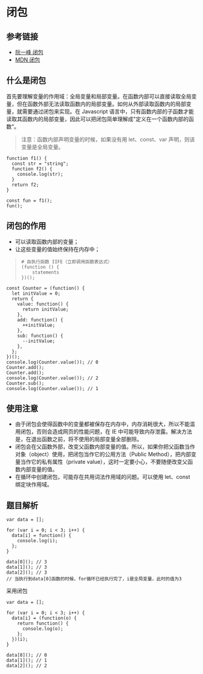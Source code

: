 # 闭包

## 参考链接

- [阮一峰 闭包](https://www.ruanyifeng.com/blog/2009/08/learning_javascript_closures.html)
- [MDN 闭包](https://developer.mozilla.org/zh-CN/docs/Web/JavaScript/Closures)

## 什么是闭包

首先要理解变量的作用域：全局变量和局部变量。在函数内部可以直接读取全局变量，但在函数外部无法读取函数内的局部变量。如何从外部读取函数内的局部变量，就需要通过闭包来实现。在 Javascript 语言中，只有函数内部的子函数才能读取其函数内的局部变量，因此可以把闭包简单理解成"定义在一个函数内部的函数"。

> 注意：函数内部声明变量的时候，如果没有用 let、const、var 声明，则该变量是全局变量。

```
function f1() {
  const str = "string";
  function f2() {
    console.log(str);
  }
  return f2;
}

const fun = f1();
fun();
```

## 闭包的作用

- 可以读取函数内部的变量；
- 让这些变量的值始终保持在内存中；

> ```
> # 自执行函数 IIFE（立即调用函数表达式）
> (function () {
>     statements
> })();
> ```

```
const Counter = (function() {
  let initValue = 0;
  return {
    value: function() {
      return initValue;
    },
    add: function() {
      ++initValue;
    },
    sub: function() {
      --initValue;
    },
  };
})();
console.log(Counter.value()); // 0
Counter.add();
Counter.add();
console.log(Counter.value()); // 2
Counter.sub();
console.log(Counter.value()); // 1
```

## 使用注意

- 由于闭包会使得函数中的变量都被保存在内存中，内存消耗很大，所以不能滥用闭包，否则会造成网页的性能问题，在 IE 中可能导致内存泄露。解决方法是，在退出函数之前，将不使用的局部变量全部删除。
- 闭包会在父函数外部，改变父函数内部变量的值。所以，如果你把父函数当作对象（object）使用，把闭包当作它的公用方法（Public Method），把内部变量当作它的私有属性（private value），这时一定要小心，不要随便改变父函数内部变量的值。
- 在循环中创建闭包，可能存在共用词法作用域的问题。可以使用 let、const 绑定块作用域。

## 题目解析

```
var data = [];

for (var i = 0; i < 3; i++) {
  data[i] = function() {
    console.log(i);
  };
}

data[0](); // 3
data[1](); // 3
data[2](); // 3
// 当执行到data[0]函数的时候，for循环已经执行完了，i是全局变量，此时的值为3
```

采用闭包

```
var data = [];

for (var i = 0; i < 3; i++) {
  data[i] = (function(o) {
    return function() {
      console.log(o);
    };
  })(i);
}

data[0](); // 0
data[1](); // 1
data[2](); // 2
```
